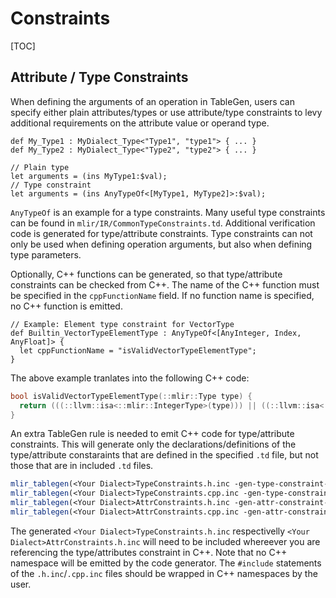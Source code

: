# Constraints

[TOC]

## Attribute / Type Constraints

When defining the arguments of an operation in TableGen, users can specify
either plain attributes/types or use attribute/type constraints to levy
additional requirements on the attribute value or operand type.

```tablegen
def My_Type1 : MyDialect_Type<"Type1", "type1"> { ... }
def My_Type2 : MyDialect_Type<"Type2", "type2"> { ... }

// Plain type
let arguments = (ins MyType1:$val);
// Type constraint
let arguments = (ins AnyTypeOf<[MyType1, MyType2]>:$val);
```

`AnyTypeOf` is an example for a type constraints. Many useful type constraints
can be found in `mlir/IR/CommonTypeConstraints.td`. Additional verification
code is generated for type/attribute constraints. Type constraints can not only
be used when defining operation arguments, but also when defining type
parameters.

Optionally, C++ functions can be generated, so that type/attribute constraints
can be checked from C++. The name of the C++ function must be specified in the
`cppFunctionName` field. If no function name is specified, no C++ function is
emitted.

```tablegen
// Example: Element type constraint for VectorType
def Builtin_VectorTypeElementType : AnyTypeOf<[AnyInteger, Index, AnyFloat]> {
  let cppFunctionName = "isValidVectorTypeElementType";
}
```

The above example tranlates into the following C++ code:
```c++
bool isValidVectorTypeElementType(::mlir::Type type) {
  return (((::llvm::isa<::mlir::IntegerType>(type))) || ((::llvm::isa<::mlir::IndexType>(type))) || ((::llvm::isa<::mlir::FloatType>(type))));
}
```

An extra TableGen rule is needed to emit C++ code for type/attribute
constraints. This will generate only the declarations/definitions of the
type/attribute constaraints that are defined in the specified `.td` file, but
not those that are in included `.td` files.

```cmake
mlir_tablegen(<Your Dialect>TypeConstraints.h.inc -gen-type-constraint-decls)
mlir_tablegen(<Your Dialect>TypeConstraints.cpp.inc -gen-type-constraint-defs)
mlir_tablegen(<Your Dialect>AttrConstraints.h.inc -gen-attr-constraint-decls)
mlir_tablegen(<Your Dialect>AttrConstraints.cpp.inc -gen-attr-constraint-defs)
```

The generated `<Your Dialect>TypeConstraints.h.inc` respectivelly
`<Your Dialect>AttrConstraints.h.inc` will need to be included whereever you are
referencing the type/attributes constraint in C++. Note that no C++ namespace
will be emitted by the code generator. The `#include` statements of the
`.h.inc`/`.cpp.inc` files should be wrapped in C++ namespaces by the user.
